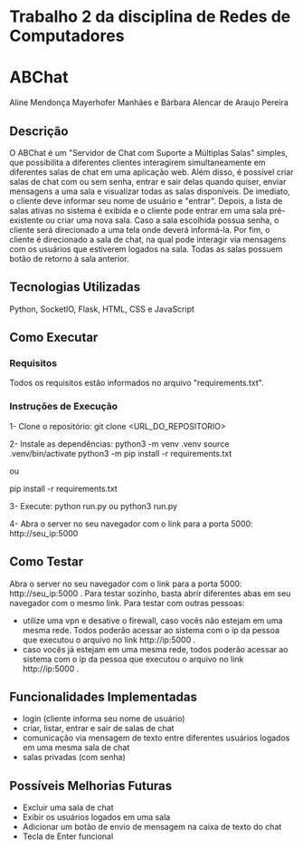 # Trabalho 2 da disciplina de Redes de Computadores
# ABChat
Aline Mendonça Mayerhofer Manhães e Bárbara Alencar de Araujo Pereira

## Descrição
O ABChat é um "Servidor de Chat com Suporte a Múltiplas Salas" simples, que possibilita a diferentes clientes interagirem simultaneamente em diferentes salas de chat em uma aplicação web. Além disso, é possível criar salas de chat com ou sem senha, entrar e sair delas quando quiser, enviar mensagens a uma sala e visualizar todas as salas disponíveis. De imediato, o cliente deve informar seu nome de usuário e "entrar". Depois, a lista de salas ativas no sistema é exibida e o cliente pode entrar em uma sala pré-existente ou criar uma nova sala. Caso a sala escolhida possua senha, o cliente será direcionado a uma tela onde deverá informá-la. Por fim, o cliente é direcionado a sala de chat, na qual pode interagir via mensagens com os usuários que estiverem logados na sala. Todas as salas possuem botão de retorno à sala anterior.

## Tecnologias Utilizadas
Python, SocketIO, Flask, HTML, CSS e JavaScript

## Como Executar 
### Requisitos
Todos os requisitos estão informados no arquivo "requirements.txt".
### Instruções de Execução
1- Clone o repositório:
git clone <URL_DO_REPOSITORIO>

2- Instale as dependências:
python3 -m venv .venv
source .venv/bin/activate
python3 -m pip install -r requirements.txt

ou

pip install -r requirements.txt

3- Execute:
python run.py ou python3 run.py

4- Abra o server no seu navegador com o link para a porta 5000:
http://seu_ip:5000

## Como Testar
Abra o server no seu navegador com o link para a porta 5000: http://seu_ip:5000 . Para testar sozinho, basta abrir diferentes abas em seu navegador com o mesmo link. Para testar com outras pessoas: 
- utilize uma vpn e desative o firewall, caso vocês não estejam em uma mesma rede. Todos poderão acessar ao sistema com o ip da pessoa que executou o arquivo no link http://ip:5000 .
- caso vocês já estejam em uma mesma rede, todos poderão acessar ao sistema com o ip da pessoa que executou o arquivo no link http://ip:5000 . 

## Funcionalidades Implementadas
- login (cliente informa seu nome de usuário)
- criar, listar, entrar e sair de salas de chat
- comunicação via mensagem de texto entre diferentes usuários logados em uma mesma sala de chat
- salas privadas (com senha)

## Possíveis Melhorias Futuras
- Excluir uma sala de chat
- Exibir os usuários logados em uma sala
- Adicionar um botão de envio de mensagem na caixa de texto do chat
- Tecla de Enter funcional
